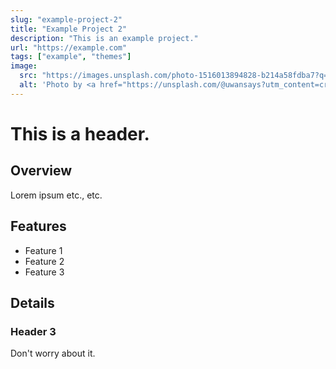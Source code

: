 ```yaml
---
slug: "example-project-2"
title: "Example Project 2"
description: "This is an example project."
url: "https://example.com"
tags: ["example", "themes"]
image:
  src: "https://images.unsplash.com/photo-1516013894828-b214a58fdba7?q=80&w=4928&auto=format&fit=crop&ixlib=rb-4.0.3&ixid=M3wxMjA3fDB8MHxwaG90by1wYWdlfHx8fGVufDB8fHx8fA%3D%3D"
  alt: 'Photo by <a href="https://unsplash.com/@uwansays?utm_content=creditCopyText&utm_medium=referral&utm_source=unsplash">Ridwan Kosasih</a> on <a href="https://unsplash.com/photos/two-blue-and-yellow-dome-tents-on-ground-near-mountain-with-smoke-vXzSkC3-n5I?utm_content=creditCopyText&utm_medium=referral&utm_source=unsplash">Unsplash</a>'
---
```


# This is a header.

## Overview

Lorem ipsum etc., etc.

## Features

- Feature 1
- Feature 2
- Feature 3

## Details

### Header 3

Don't worry about it.
